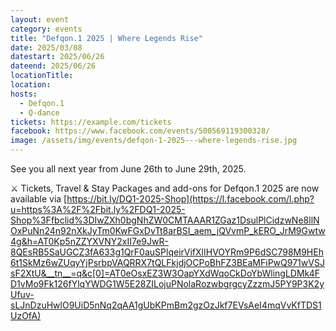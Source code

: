 ```yaml
---
layout: event
category: events
title: "Defqon.1 2025 | Where Legends Rise"
date: 2025/03/08
datestart: 2025/06/26
dateend: 2025/06/26
locationTitle:
location:
hosts:
  - Defqon.1
  - Q-dance
tickets: https://example.com/tickets
facebook: https://www.facebook.com/events/500569119300328/
image: /assets/img/events/defqon-1-2025---where-legends-rise.jpg
---
```


See you all next year from June 26th to June 29th, 2025.

⚔️ Tickets, Travel & Stay Packages and add-ons for Defqon.1 2025 are now available via [https://bit.ly/DQ1-2025-Shop](https://l.facebook.com/l.php?u=https%3A%2F%2Fbit.ly%2FDQ1-2025-Shop%3Ffbclid%3DIwZXh0bgNhZW0CMTAAAR1ZGaz1DsulPlCidzwNe8llNOxPuNn24n92nXkJyTm0KwFGxDvTt8arBSI_aem_jQVvmP_kERO_JrM9Gwtw4g&h=AT0Kp5nZZYXVNY2xII7e9JwR-8QEsRB5SaUGCZ3fA633g1QrF0auSPlqeirVifXlIHVOYRm9P6dSC798M9HEh6t1SkMz6wZUqyYjPsrbpVAQRRX7tQLFkjdjOCPoBhFZ3BEaMFiPwQ971wVSJsF2XtU&__tn__=q&c[0]=AT0eOsxEZ3W3OapYXdWqoCkDoYbWlingLDMk4FD1vMo9Fk126fYlqYWDG1W5E28ZILojuPNolaRozwbgrgcyZzzmJ5PY9P3K2yUfuv-sLJnDzuHwlO9UiD5nNq2qAA1gUbKPmBm2gzOzJkf7EVsAeI4mqVvKfTDS1UzOfA)